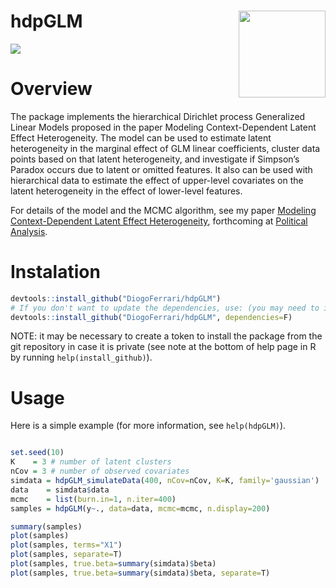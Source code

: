hdpGLM <img src='man/figures/logo.png' align="right" height="139" />
======



[![](https://travis-ci.org/DiogoFerrari/hdpGLM.svg)](https://travis-ci.org/DiogoFerrari/hdpGLM)


Overview
========

The package implements the hierarchical Dirichlet process Generalized
Linear Models proposed in the paper Modeling Context-Dependent Latent
Effect Heterogeneity. The model can be used to estimate latent
heterogeneity in the marginal effect of GLM linear coefficients, cluster
data points based on that latent heterogeneity, and investigate if
Simpson’s Paradox occurs due to latent or omitted features. It also can
be used with hierarchical data to estimate the effect of upper-level
covariates on the latent heterogeneity in the effect of lower-level
features.

For details of the model and the MCMC algorithm, see my paper [Modeling
Context-Dependent Latent Effect
Heterogeneity](https://dioferrari.files.wordpress.com/2018/09/hdpglm_v31.pdf),
forthcoming at [Political
Analysis](https://www.cambridge.org/core/journals/political-analysis).

Instalation
===========

``` {.r .rundoc-block rundoc-language="R" rundoc-exports="code"}
devtools::install_github("DiogoFerrari/hdpGLM")
# If you don't want to update the dependencies, use: (you may need to install some dependencies manually)
devtools::install_github("DiogoFerrari/hdpGLM", dependencies=F)
```

NOTE: it may be necessary to create a token to install the package from
the git repository in case it is private (see note at the bottom of help
page in R by running `help(install_github)`).

Usage
=====

Here is a simple example (for more information, see `help(hdpGLM)`).

``` {.r .rundoc-block rundoc-language="R" rundoc-exports="code"}

set.seed(10)
K    = 3 # number of latent clusters
nCov = 3 # number of observed covariates
simdata = hdpGLM_simulateData(400, nCov=nCov, K=K, family='gaussian')
data    = simdata$data
mcmc    = list(burn.in=1, n.iter=400)
samples = hdpGLM(y~., data=data, mcmc=mcmc, n.display=200)

summary(samples)
plot(samples)
plot(samples, terms="X1")
plot(samples, separate=T)
plot(samples, true.beta=summary(simdata)$beta)
plot(samples, true.beta=summary(simdata)$beta, separate=T)

```
